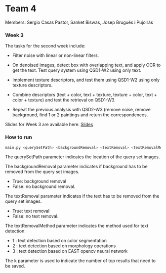 # Team 4

Members: Sergio Casas Pastor, Sanket Biswas, Josep Brugués i Pujolràs

### Week 3

The tasks for the second week include:

* Filter noise with linear or non-linear filters.
* On denoised images, detect box with overlapping text, and apply OCR to get the text. Test query system using QSD1-W2 using only text.
* Implement texture descriptors, and test them using QSD1-W2 using only texture descriptors.
* Combine descriptors (text + color, text + texture, texture + color, text + color + texture) and test the retrieval on QSD1-W3.

* Repeat the previous analysis with QSD2-W3 (remove noise, remove background, find 1 or 2 paintings and return the correspondences.


Slides for Week 3 are available here: [Slides](https://drive.google.com/open?id=1oaOwgYm6ZvufTF3qXziYM_mJLN3E2yK4jtHCWR7Y84Q)

### How to run

```sh
main.py <querySetPath> <backgroundRemoval> <textRemoval> <textRemovalMethod> <k> 
```

The querySetPath parameter indicates the location of the query set images.

The backgroundRemoval parameter indicates if background has to be removed from the query set images. 
* True: background removal
* False: no background removal.

The textRemoval parameter indicates if the text has to be removed from the query set images. 
* True: text removal 
* False: no text removal.

The textRemovalMethod parameter indicates the method used for text detection:
* 1 : text detection based on color segmentation
* 2 : text detection based on morphology operations
* 3 : text detection based on EAST opencv neural network

The k parameter is used to indicate the number of top results that need to be saved.
